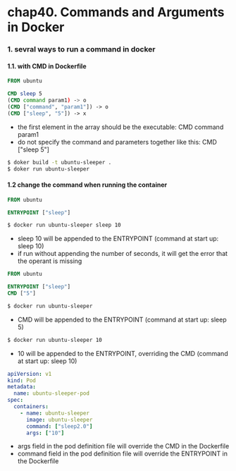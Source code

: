 # chap40. Commands and Arguments in Docker

### 1. sevral ways to run a command in docker 

#### 1.1. with CMD in Dockerfile
```dockerfile
FROM ubuntu

CMD sleep 5
(CMD command param1) -> o
(CMD ["command", "param1"]) -> o
(CMD ["sleep", "5"]) -> x
```
* the first element in the array should be the executable: CMD command param1
* do not specify the command and parameters together like this: CMD ["sleep 5"]
```bash
$ doker build -t ubuntu-sleeper .
$ doker run ubuntu-sleeper 
``` 

#### 1.2 change the command when running the container
```dockerfile
FROM ubuntu

ENTRYPOINT ["sleep"]
```
```bash
$ docker run ubuntu-sleeper sleep 10
```
- sleep 10 will be appended to the ENTRYPOINT (command at start up: sleep 10)
- if run without appending the number of seconds, it will get the error that the operant is missing
```dockerfile
FROM ubuntu

ENTRYPOINT ["sleep"]
CMD ["5"]
```
```bash
$ docker run ubuntu-sleeper
```
- CMD will be appended to the ENTRYPOINT (command at start up: sleep 5)
```bash
$ docker run ubuntu-sleeper 10
```
- 10 will be appended to the ENTRYPOINT, overriding the CMD (command at start up: sleep 10)


```yaml
apiVersion: v1
kind: Pod
metadata:
  name: ubuntu-sleeper-pod
spec:
  containers:
    - name: ubuntu-sleeper
      image: ubuntu-sleeper
      command: ["sleep2.0"]
      args: ["10"]
```
- args field in the pod definition file will override the CMD in the Dockerfile
- command field in the pod definition file will override the ENTRYPOINT in the Dockerfile